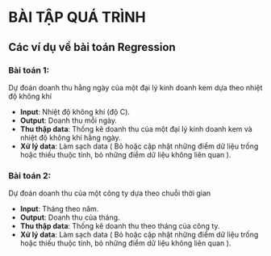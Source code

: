 # BÀI TẬP QUÁ TRÌNH
## Các ví dụ về bài toán Regression
### Bài toán 1: 
Dự đoán doanh thu hằng ngày của một đại lý kinh doanh kem dựa theo nhiệt độ không khí
* **Input**: Nhiệt độ không khí (độ C).
* **Output**: Doanh thu mỗi ngày.
* **Thu thập data**: Thống kê doanh thu của một đại lý kinh doanh kem và nhiệt độ không khí hằng ngày.
* **Xử lý data**: Làm sạch data ( Bỏ hoặc cập nhật những điểm dữ liệu trống hoặc thiếu thuộc tính, bỏ những điểm dữ liệu không liên quan ).

### Bài toán 2:
Dự đoán doanh thu của một công ty dựa theo chuỗi thời gian
* **Input**: Tháng theo năm.
* **Output**: Doanh thu của tháng.
* **Thu thập data**: Thống kê doanh thu theo tháng của công ty.
* **Xử lý data**: Làm sạch data ( Bỏ hoặc cập nhật những điểm dữ liệu trống hoặc thiếu thuộc tính, bỏ những điểm dữ liệu không liên quan ).
